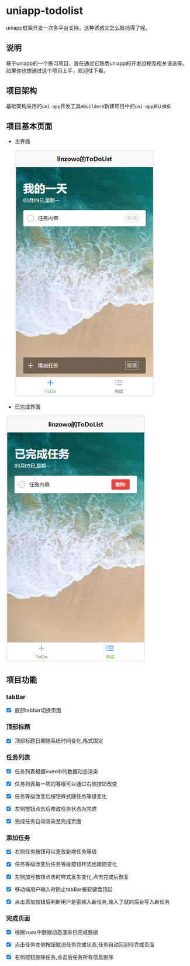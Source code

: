 # uniapp-todolist

uniapp框架开发一次多平台支持，这种诱惑又怎么抵挡得了呢。



## 说明

基于uniapp的一个练习项目，旨在通过它熟悉uniapp的开发过程及相关语法等。如果你也想通过这个项目上手，欢迎往下看。



## 项目架构

基础架构采用的`uni-app`开发工具`HBuilderX`新建项目中的`uni-app默认模板`



## 项目基本页面

+ 主界面

  ![主界面](./static/readme-1.png)

+ 已完成界面

 ![主界面](./static/readme-2.png)

## 项目功能

### tabBar

- [x] 底部tabbar切换页面



### 顶部标题

- [x] 顶部标题日期随系统时间变化,格式固定



### 任务列表

- [x] 任务列表根据vuex中的数据动态渲染
- [x] 任务列表每一项的等级可以通过右侧按钮改变
- [x] 任务等级改变后按钮样式随任务等级变化
- [x] 左侧按钮点击后修改任务状态为完成
- [x] 完成任务自动渲染至完成页面



### 添加任务

- [x] 右侧任务按钮可以更改新增任务等级
- [x] 任务等级改变后任务等级按钮样式也跟随变化
- [x] 左侧加号按钮点击时样式发生变化,点击完成后恢复
- [x] 移动端用户输入时防止tabBar被软键盘顶起
- [x] 点击添加按钮后判断用户是否输入新任务,输入了就向后台写入新任务



### 完成页面

- [x] 根据vuex中数据动态渲染已完成数据
- [x] 点击任务左侧按钮取消任务完成状态,任务自动回到待完成页面
- [x] 右侧按钮删除任务,点击后任务所有信息删除

